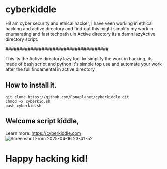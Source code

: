 # cyberkiddle
Hi! am cyber security and ethical hacker, I have veen working in ethical hacking and active directory and find out this might simplify my work in enumarating and fast techpath uin Active directory its a damn lazyActive directory script.

#####################################

This its the Active directory lazy tool to simplify the work in hacking,
its made of bash script and python it's simple top use and automate your work after the full findamental in active directory

## How to install it.
```
git clone https://github.com/Ronaplanet/cyberkiddle.git
chmod +x cyberkid.sh
bash cyberkid.sh
```
## Welcome script kiddle, 
Learn more: https://cyberkiddle.com
![Screenshot From 2025-04-16 23-41-52](https://github.com/user-attachments/assets/84831d4d-dec8-498f-8146-43713dfac00c)
# Happy hacking kid!

